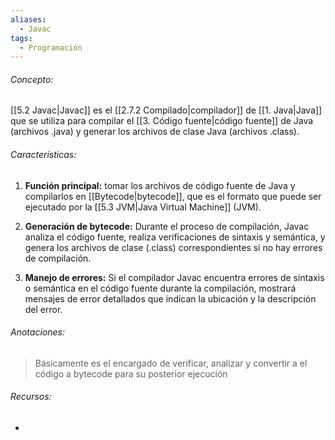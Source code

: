 ```yaml
---
aliases:
  - Javac
tags:
  - Programación
---
```

###### Concepto:

[[5.2 Javac|Javac]] es el [[2.7.2 Compilado|compilador]] de [[1. Java|Java]] que se utiliza para compilar el [[3. Código fuente|código fuente]] de Java (archivos .java) y generar los archivos de clase Java (archivos .class). 

###### Características: 

1. **Función principal:** tomar los archivos de código fuente de Java y compilarlos en [[Bytecode|bytecode]], que es el formato que puede ser ejecutado por la [[5.3 JVM|Java Virtual Machine]] (JVM).

3. **Generación de bytecode:** Durante el proceso de compilación, Javac analiza el código fuente, realiza verificaciones de sintaxis y semántica, y genera los archivos de clase (.class) correspondientes si no hay errores de compilación.

5. **Manejo de errores:** Si el compilador Javac encuentra errores de sintaxis o semántica en el código fuente durante la compilación, mostrará mensajes de error detallados que indican la ubicación y la descripción del error.

###### Anotaciones:

> Básicamente es el encargado de verificar, analizar y convertir a el código a bytecode para su posterior ejecución

###### Recursos:

- 